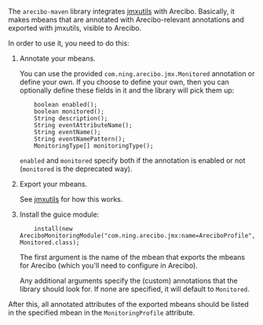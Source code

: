 The `arecibo-maven` library integrates [jmxutils](https://github.com/martint/jmxutils) with Arecibo.
Basically, it makes mbeans that are annotated with Arecibo-relevant annotations and exported
with jmxutils, visible to Arecibo.

In order to use it, you need to do this:

1.  Annotate your mbeans.

    You can use the provided `com.ning.arecibo.jmx.Monitored` annotation or define your own. If you
    choose to define your own, then you can optionally define these fields in it and the library will
    pick them up:

            boolean enabled();
            boolean monitored();
            String description();
            String eventAttributeName();
            String eventName();
            String eventNamePattern();
            MonitoringType[] monitoringType();

    `enabled` and `monitored` specify both if the annotation is enabled or not (`monitored` is the
    deprecated way).

2.  Export your mbeans.

    See [jmxutils](https://github.com/martint/jmxutils) for how this works.

3.  Install the guice module:

            install(new AreciboMonitoringModule("com.ning.arecibo.jmx:name=AreciboProfile", Monitored.class);

    The first argument is the name of the mbean that exports the mbeans for Arecibo (which you'll need
    to configure in Arecibo).

    Any additional arguments specify the (custom) annotations that the library should look for. If
    none are specified, it will default to `Monitored`.

After this, all  annotated attributes of the exported mbeans should be listed in the specified mbean
in the `MonitoringProfile` attribute.
